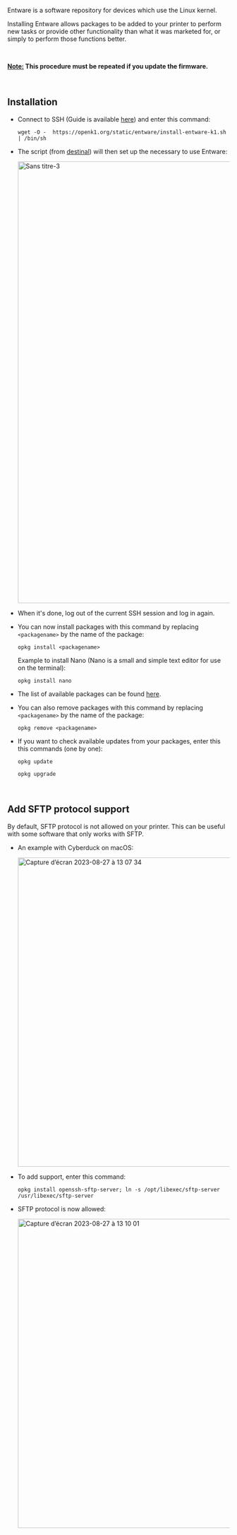 Entware is a software repository for devices which use the Linux kernel.

Installing Entware allows packages to be added to your printer to perform new tasks or provide other functionality than what it was marketed for, or simply to perform those functions better.

<br />

**<u>Note:</u> This procedure must be repeated if you update the firmware.**

<br />

## Installation

- Connect to SSH (Guide is available [here](https://github.com/Guilouz/Creality-K1-and-K1-Max/wiki/SSH-Connection)) and enter this command:

  ```
  wget -O -  https://openk1.org/static/entware/install-entware-k1.sh | /bin/sh
  ```

- The script (from [destinal](https://www.reddit.com/user/destinal/)) will then set up the necessary to use Entware:

  <img width="1000" alt="Sans titre-3" src="https://github.com/Guilouz/Creality-K1-and-K1-Max/assets/12702322/9a3696c8-de94-49d0-abbb-017306c52a2f">

- When it's done, log out of the current SSH session and log in again.

- You can now install packages with this command by replacing `<packagename>` by the name of the package:

  ```
  opkg install <packagename>
  ```

  Example to install Nano (Nano is a small and simple text editor for use on the terminal):

  ```
  opkg install nano
  ```

- The list of available packages can be found [here](https://bin.entware.net/mipselsf-k3.4/Packages.html).

- You can also remove packages with this command by replacing `<packagename>` by the name of the package:

  ```
  opkg remove <packagename>
  ```

- If you want to check available updates from your packages, enter this this commands (one by one):

  ```
  opkg update
  ```

  ```
  opkg upgrade
  ```

<br />

## Add SFTP protocol support

By default, SFTP protocol is not allowed on your printer. This can be useful with some software that only works with SFTP.

- An example with Cyberduck on macOS:

  <img width="700" alt="Capture d’écran 2023-08-27 à 13 07 34" src="https://github.com/Guilouz/Creality-K1-and-K1-Max/assets/12702322/2a1f9680-be50-468d-8e5b-1c24874e264c">

- To add support, enter this command:

  ```
  opkg install openssh-sftp-server; ln -s /opt/libexec/sftp-server /usr/libexec/sftp-server
  ```

- SFTP protocol is now allowed:

  <img width="700" alt="Capture d’écran 2023-08-27 à 13 10 01" src="https://github.com/Guilouz/Creality-K1-and-K1-Max/assets/12702322/f0d09db9-7ad9-4f6e-b271-d6ef25b64118">
